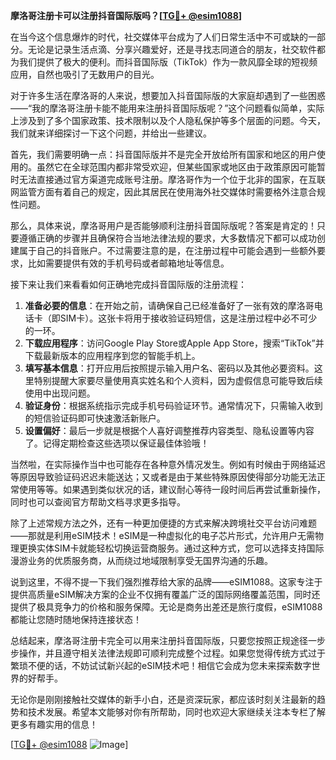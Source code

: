 **摩洛哥注册卡可以注册抖音国际版吗？[[TG💪+ @esim1088](https://t.me/s/esim1088)]**

在当今这个信息爆炸的时代，社交媒体平台成为了人们日常生活中不可或缺的一部分。无论是记录生活点滴、分享兴趣爱好，还是寻找志同道合的朋友，社交软件都为我们提供了极大的便利。而抖音国际版（TikTok）作为一款风靡全球的短视频应用，自然也吸引了无数用户的目光。

对于许多生活在摩洛哥的人来说，想要加入抖音国际版的大家庭却遇到了一些困惑——“我的摩洛哥注册卡能不能用来注册抖音国际版呢？”这个问题看似简单，实际上涉及到了多个国家政策、技术限制以及个人隐私保护等多个层面的问题。今天，我们就来详细探讨一下这个问题，并给出一些建议。

首先，我们需要明确一点：抖音国际版并不是完全开放给所有国家和地区的用户使用的。虽然它在全球范围内都非常受欢迎，但某些国家或地区由于政策原因可能暂时无法直接通过官方渠道完成账号注册。摩洛哥作为一个位于北非的国家，在互联网监管方面有着自己的规定，因此其居民在使用海外社交媒体时需要格外注意合规性问题。

那么，具体来说，摩洛哥用户是否能够顺利注册抖音国际版呢？答案是肯定的！只要遵循正确的步骤并且确保符合当地法律法规的要求，大多数情况下都可以成功创建属于自己的抖音账户。不过需要注意的是，在注册过程中可能会遇到一些额外要求，比如需要提供有效的手机号码或者邮箱地址等信息。

接下来让我们来看看如何正确地完成抖音国际版的注册流程：

1. **准备必要的信息**：在开始之前，请确保自己已经准备好了一张有效的摩洛哥电话卡（即SIM卡）。这张卡将用于接收验证码短信，这是注册过程中必不可少的一环。
2. **下载应用程序**：访问Google Play Store或Apple App Store，搜索“TikTok”并下载最新版本的应用程序到您的智能手机上。
3. **填写基本信息**：打开应用后按照提示输入用户名、密码以及其他必要资料。这里特别提醒大家要尽量使用真实姓名和个人资料，因为虚假信息可能导致后续使用中出现问题。
4. **验证身份**：根据系统指示完成手机号码验证环节。通常情况下，只需输入收到的短信验证码即可快速激活新账户。
5. **设置偏好**：最后一步就是根据个人喜好调整推荐内容类型、隐私设置等内容了。记得定期检查这些选项以保证最佳体验哦！

当然啦，在实际操作当中也可能存在各种意外情况发生。例如有时候由于网络延迟等原因导致验证码迟迟未能送达；又或者是由于某些特殊原因使得部分功能无法正常使用等等。如果遇到类似状况的话，建议耐心等待一段时间后再尝试重新操作，同时也可以查阅官方帮助文档寻求更多指导。

除了上述常规方法之外，还有一种更加便捷的方式来解决跨境社交平台访问难题——那就是利用eSIM技术！eSIM是一种虚拟化的电子芯片形式，允许用户无需物理更换实体SIM卡就能轻松切换运营商服务。通过这种方式，您可以选择支持国际漫游业务的优质服务商，从而绕过地域限制享受无国界沟通的乐趣。

说到这里，不得不提一下我们强烈推荐给大家的品牌——eSIM1088。这家专注于提供高质量eSIM解决方案的企业不仅拥有覆盖广泛的国际网络覆盖范围，同时还提供了极具竞争力的价格和服务保障。无论是商务出差还是旅行度假，eSIM1088都能让您随时随地保持连接状态！

总结起来，摩洛哥注册卡完全可以用来注册抖音国际版，只要您按照正规途径一步步操作，并且遵守相关法律法规即可顺利完成整个过程。如果您觉得传统方式过于繁琐不便的话，不妨试试新兴起的eSIM技术吧！相信它会成为您未来探索数字世界的好帮手。

无论你是刚刚接触社交媒体的新手小白，还是资深玩家，都应该时刻关注最新的趋势和技术发展。希望本文能够对你有所帮助，同时也欢迎大家继续关注本专栏了解更多有趣实用的信息！

[[TG💪+ @esim1088](https://t.me/s/esim1088) ![Image](https://i.postimg.cc/4NQfJmqS/Snipaste-2025-05-13-00-14-12.png)]